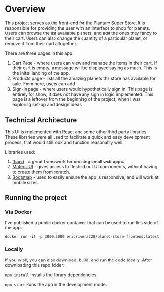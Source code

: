 # Overview

This project serves as the front-end for the Plantary Super Store. It is responsibile for providing the user with an interface to shop for planets. Users can browse the list available planets, and add the ones they fancy to their cart. Users can also change the quantity of a particular planet, or remove it from their cart altogether. 

There are three pages in this app:
1. Cart Page - where users can view and manage the items in their cart. If their cart is empty, a message will be displayed saying as much. This is the initial landing of the app.
2. Products page - lists all the amazing planets the store has available for sale. From here, users can add 
3. Sign-in page - where users would hypothetically sign in. This page is entirely for show, it does not have any sign in logic implemented. This page is a leftover from the beginning of the project, when I was exploring set-up and design ideas.


## Technical Architecture 

This UI is implemented with React and some other third party libraries. These libraries were all used to facilitate a quick and easy development process, that would still look and function reasonably well. 

Libraries used:
1. [React](https://reactjs.org/) - a great framework for creating small web apps.
2. [MaterialUI](https://material-ui.com/) - gives access to fleshed out UI components, without having to create them from scratch. 
3. [Bootstrap](https://getbootstrap.com/) - used to easily ensure the app is responsive, and will work at mobile sizes.

## Running the project

### Via Docker

I've published a public docker container that can be used to run this side of the app:

`docker run -it -p 3000:3000 ericrivera228/planet-store-frontend:latest`

### Locally

If you wish, you can also download, build, and run the code locally. After downloading this repo folder:

`npm install`
Installs the library dependencies. 

`npm start`
Runs the app in the development mode.
